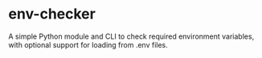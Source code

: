 # env-checker

A simple Python module and CLI to check required environment variables, with optional support for loading from .env files.
